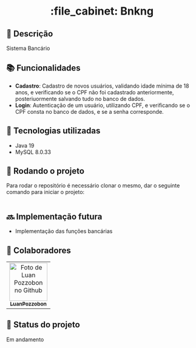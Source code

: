 <h1 align="center">:file_cabinet: Bnkng</h1>

## :memo: Descrição
Sistema Bancário

## :books: Funcionalidades
* <b>Cadastro</b>: Cadastro de novos usuários, validando idade mínima de 18 anos, e verificando se o CPF não foi cadastrado anteriormente, posteriuormente salvando tudo no banco de dados.
* <b>Login</b>: Autenticação de um usuário, utilizando CPF, e verificando se o CPF consta no banco de dados, e se a senha corresponde.

## :wrench: Tecnologias utilizadas
* Java 19
* MySQL 8.0.33

## :rocket: Rodando o projeto
Para rodar o repositório é necessário clonar o mesmo, dar o seguinte comando para iniciar o projeto:
```

```

## :soon: Implementação futura
* Implementação das funções bancárias

## :handshake: Colaboradores
<table>
    <tr>
        <td align="center">
            <a href="https://github.com/LuanPozzobon">
                <img src="https://avatars.githubusercontent.com/u/108753073?v=4" width="100px;" alt="Foto de Luan Pozzobon no Github"/><br>
                <sub>
                    <b>LuanPozzobon</b>
                </sub>
            </a>
        </td>
    </tr>
</table>

## :dart: Status do projeto
Em andamento